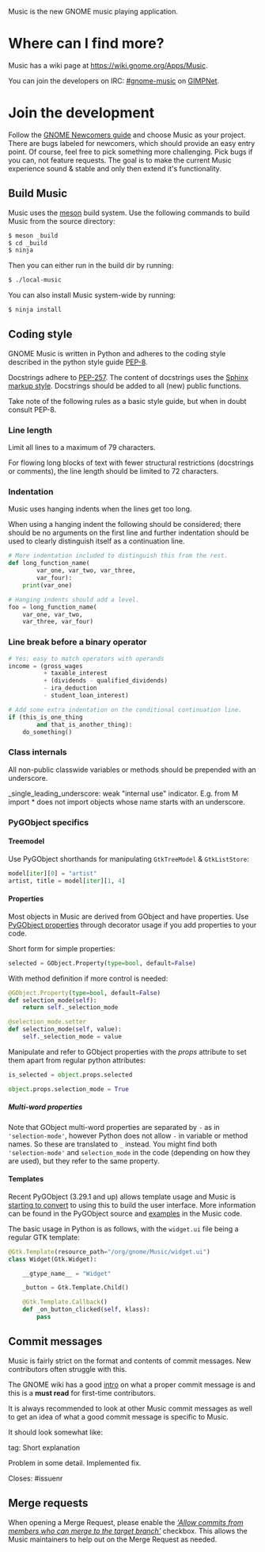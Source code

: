 Music is the new GNOME music playing application.

# Where can I find more?

Music has a wiki page at
https://wiki.gnome.org/Apps/Music.

You can join the developers on IRC: [#gnome-music](irc://irc.gnome.org/gnome-music) on [GIMPNet](https://wiki.gnome.org/Community/GettingInTouch/IRC).

# Join the development

Follow the [GNOME Newcomers guide](https://wiki.gnome.org/Newcomers/) and choose Music as your project. There are bugs labeled for newcomers, which should provide an easy entry point. Of course, feel free to pick something more challenging. Pick bugs if you can, not feature requests. The goal is to make the current Music experience sound & stable and only then extend it's functionality.

## Build Music

Music uses the [meson](http://mesonbuild.com/) build system. Use the following commands to build Music from the source directory:

```sh
$ meson _build
$ cd _build
$ ninja
```

Then you can either run in the build dir by running:

```sh
$ ./local-music
```

You can also install Music system-wide by running:

```sh
$ ninja install
```

## Coding style

GNOME Music is written in Python and adheres to the coding style described in the python style guide [PEP-8](https://www.python.org/dev/peps/pep-0008/).

Docstrings adhere to [PEP-257](https://www.python.org/dev/peps/pep-0257/). The content of docstrings uses the [Sphinx markup style](http://www.sphinx-doc.org/). Docstrings should be added to all (new) public functions.

Take note of the following rules as a basic style guide, but when in doubt consult PEP-8.

### Line length

>>>
Limit all lines to a maximum of 79 characters.

For flowing long blocks of text with fewer structural restrictions (docstrings or comments), the line length should be limited to 72 characters.
>>>

### Indentation

Music uses hanging indents when the lines get too long.

>>>
When using a hanging indent the following should be considered; there should be no arguments on the first line and further indentation should be used to clearly distinguish itself as a continuation line.
>>>

```python
# More indentation included to distinguish this from the rest.
def long_function_name(
        var_one, var_two, var_three,
        var_four):
    print(var_one)

# Hanging indents should add a level.
foo = long_function_name(
    var_one, var_two,
    var_three, var_four)
```

### Line break before a binary operator

```python
# Yes: easy to match operators with operands
income = (gross_wages
          + taxable_interest
          + (dividends - qualified_dividends)
          - ira_deduction
          - student_loan_interest)

# Add some extra indentation on the conditional continuation line.
if (this_is_one_thing
        and that_is_another_thing):
    do_something()
```

### Class internals

All non-public classwide variables or methods should be prepended with an underscore.
>>>
_single_leading_underscore: weak "internal use" indicator. E.g. from M import * does not import objects whose name starts with an underscore.
>>>

### PyGObject specifics

#### Treemodel

Use PyGObject shorthands for manipulating `GtkTreeModel` & `GtkListStore`:

```python
model[iter][0] = "artist"
artist, title = model[iter][1, 4]
```

#### Properties

Most objects in Music are derived from GObject and have properties. Use [PyGObject properties](https://pygobject.readthedocs.io/en/latest/guide/api/properties.html) through decorator usage if you add properties to your code.

Short form for simple properties:

```python
selected = GObject.Property(type=bool, default=False)
```

With method definition if more control is needed:

```python
@GObject.Property(type=bool, default=False)
def selection_mode(self):
    return self._selection_mode

@selection_mode.setter
def selection_mode(self, value):
    self._selection_mode = value
```

Manipulate and refer to GObject properties with the *props* attribute to set them apart from regular python attributes:

```python
is_selected = object.props.selected

object.props.selection_mode = True
```

##### Multi-word properties

Note that GObject multi-word properties are separated by `-` as in `'selection-mode'`, however Python does not allow `-` in variable or method names. So these are translated to `_` instead. You might find both `'selection-mode'` and `selection_mode` in the code (depending on how they are used), but they refer to the same property.

#### Templates

Recent PyGObject (3.29.1 and up) allows template usage and Music is [starting to convert](https://gitlab.gnome.org/GNOME/gnome-music/issues/183) to using this to build the user interface. More information can be found in the PyGObject source and [examples](https://gitlab.gnome.org/GNOME/gnome-music/blob/master/gnomemusic/widgets/songwidget.py) in the Music code.

The basic usage in Python is as follows, with the `widget.ui` file being a regular GTK template:

```python
@Gtk.Template(resource_path="/org/gnome/Music/widget.ui")
class Widget(Gtk.Widget):

    __gtype_name__ = "Widget"

    _button = Gtk.Template.Child()

    @Gtk.Template.Callback()
    def _on_button_clicked(self, klass):
        pass
```

## Commit messages

Music is fairly strict on the format and contents of commit messages. New contributors often struggle with this.

The GNOME wiki has a good [intro](https://wiki.gnome.org/Git/CommitMessages) on what a proper commit message is and this is a **must read** for first-time contributors.

It is always recommended to look at other Music commit messages as well to get an idea of what a good commit message is specific to Music.

It should look somewhat like:

>>>
tag: Short explanation

Problem in some detail.
Implemented fix.

Closes: #issuenr
>>>

## Merge requests

When opening a Merge Request, please enable the [_'Allow commits from members who can merge to the target branch'_](https://docs.gitlab.com/ee/user/project/merge_requests/allow_collaboration.html) checkbox. This allows the Music maintainers to help out on the Merge Request as needed.
